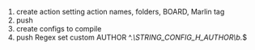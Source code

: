 1) create action setting action names, folders, BOARD, Marlin tag
2) push
3) create configs to compile
4) push
Regex set custom AUTHOR ^.*\STRING_CONFIG_H_AUTHOR\b.*$